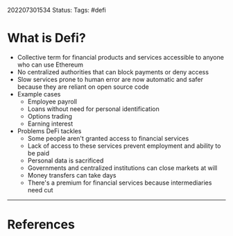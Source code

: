 202207301534
Status: 
Tags: #defi

# What is Defi?

- Collective term for financial products and services accessible to anyone who can use Ethereum
- No centralized authorities that can block payments or deny access
- Slow services prone to human error are now automatic and safer because they are reliant on open source code
- Example cases
	- Employee payroll
	- Loans without need for personal identification
	- Options trading
	- Earning interest
- Problems DeFi tackles
	- Some people aren't granted access to financial services
	- Lack of access to these services prevent employment and ability to be paid
	- Personal data is sacrificed 
	- Governments and centralized institutions can close markets at will
	- Money transfers can take days 
	- There's a premium for financial services because intermediaries need cut






---
# References

